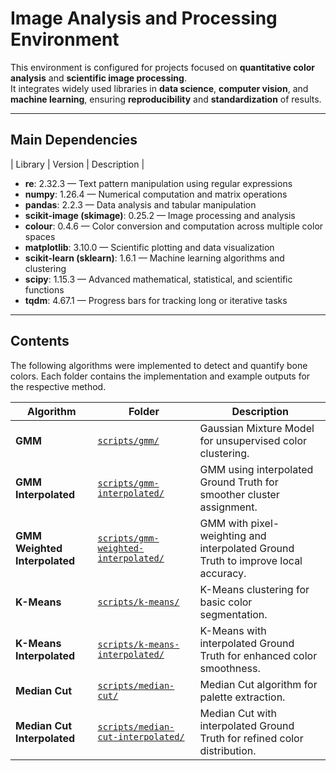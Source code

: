 # Image Analysis and Processing Environment

This environment is configured for projects focused on **quantitative color analysis** and **scientific image processing**.  
It integrates widely used libraries in **data science**, **computer vision**, and **machine learning**, ensuring **reproducibility** and **standardization** of results.

---

## Main Dependencies

| Library | Version | Description |

- **re**: 2.32.3 — Text pattern manipulation using regular expressions  
- **numpy**: 1.26.4 — Numerical computation and matrix operations  
- **pandas**: 2.2.3 — Data analysis and tabular manipulation  
- **scikit-image (skimage)**: 0.25.2 — Image processing and analysis  
- **colour**: 0.4.6 — Color conversion and computation across multiple color spaces  
- **matplotlib**: 3.10.0 — Scientific plotting and data visualization  
- **scikit-learn (sklearn)**: 1.6.1 — Machine learning algorithms and clustering  
- **scipy**: 1.15.3 — Advanced mathematical, statistical, and scientific functions  
- **tqdm**: 4.67.1 — Progress bars for tracking long or iterative tasks  

---
 
## Contents

The following algorithms were implemented to detect and quantify bone colors.
Each folder contains the implementation and example outputs for the respective method.

| Algorithm | Folder | Description |
|------------|---------|-------------|
| **GMM** | [`scripts/gmm/`](scripts/gmm/) | Gaussian Mixture Model for unsupervised color clustering. |
| **GMM Interpolated** | [`scripts/gmm-interpolated/`](scripts/gmm-interpolated/) | GMM using interpolated Ground Truth for smoother cluster assignment. |
| **GMM Weighted Interpolated** | [`scripts/gmm-weighted-interpolated/`](scripts/gmm-weighted-interpolated/) | GMM with pixel-weighting and interpolated Ground Truth to improve local accuracy. |
| **K-Means** | [`scripts/k-means/`](scripts/k-means/) | K-Means clustering for basic color segmentation. |
| **K-Means Interpolated** | [`scripts/k-means-interpolated/`](scripts/k-means-interpolated/) | K-Means with interpolated Ground Truth for enhanced color smoothness. |
| **Median Cut** | [`scripts/median-cut/`](scripts/median-cut/) | Median Cut algorithm for palette extraction. |
| **Median Cut Interpolated** | [`scripts/median-cut-interpolated/`](scripts/median-cut-interpolated/) | Median Cut with interpolated Ground Truth for refined color distribution. |


